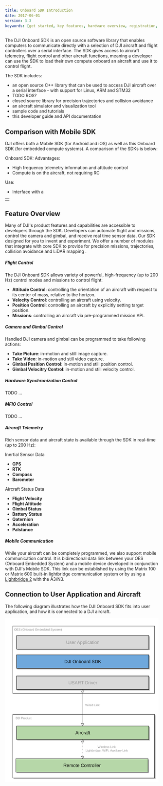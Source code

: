 ```yaml
---
title: Onboard SDK Introduction
date: 2017-06-01
version: 3.3
keywords: [get started, key features, hardware overview, registration, enable flight controller API control, safety]
---
```


The DJI Onboard SDK is an open source software library that enables computers to communicate directly with a selection of DJI aircraft and flight controllers over a serial interface. The SDK gives access to aircraft telemetry, flight control and other aircraft functions, meaning a developer can use the SDK to load their own compute onboard an aircraft and use it to control flight. 

The SDK includes:

* an open source C++ library that can be used to access DJI aircraft over a serial interface - with support for Linux, ARM and STM32
* TODO ROS?
* closed source library for precision trajectories and collision avoidance
* an aircraft simulator and visualization tool
* sample code and tutorials
* this developer guide and API documentation

## Comparison with Mobile SDK

DJI offers both a Mobile SDK (for Android and iOS) as well as this Onboard SDK (for embedded compute systems). A comparison of the SDKs is below:

Onboard SDK: 
Advantages: 

* High frequency telemetry information and attitude control
* Compute is on the aircraft, not requiring RC

Use:

* Interface with a 


<html>
<table>
<tr>
<td></td>
</tr>
</table>
</html>

## Feature Overview

Many of DJI's product features and capabilities are accessible to developers through the SDK. Developers can automate flight and missions, control the camera and gimbal, and receive real time sensor data. Our SDK designed for you to invent and experiment. We offer a number of modules that integrate with core SDK to provide for precision missions, trajectories, collision avoidance and LiDAR mapping <link here>.

##### Flight Control

The DJI Onboard SDK allows variety of powerful, high-frequency (up to 200 Hz) control modes and missions to control flight:

* **Attitude Control**: controlling the orientation of an aircraft with respect to its center of mass, relative to the horizon. 
* **Velocity Control**: controlling an aircraft using velocity.
* **Position Control**: controlling an aircraft by explicitly setting target position.
* **Missions**: controlling an aircraft via pre-programmed mission API.

##### Camera and Gimbal Control

Handled DJI camera and gimbal can be programmed to take following actions:

* **Take Picture**: in-motion and still image capture.
* **Take Video**: in-motion and still video capture.
* **Gimbal Position Control**: in-motion and still position control.
* **Gimbal Velocitry Control**: in-motion and still velocity control.

##### Hardware Synchronization Control

TODO ...

##### MFIO Control

TODO ...

##### Aircraft Telemetry

Rich sensor data and aircraft state is available through the SDK in real-time (up to 200 Hz):

Inertial Sensor Data

* **GPS**<br> 
* **RTK**<br>
* **Compass**<br>
* **Barometer**<br>

Aircraft Status Data

* **Flight Velocity**<br>
* **Flight Altitude**<br>
* **Gimbal Status**<br>
* **Battery Status**<br>
* **Qaternion**<br>
* **Acceleration**<br>
* **Palstance**<br>

##### Mobile Communication

While your aircraft can be completely programmed, we also support mobile communication control. It is bidirectional data link between your OES (Onboard Embedded System) and a mobile device developed in conjunction with DJI's Mobile SDK. This link can be established by using the Matrix 100 or Matrix 600 built-in lightbridge communication system or by using a <a href="http://www.dji.com/product/lightbridge-2" target="_blank">Lightbridge 2</a> with the A3/N3.

## Connection to User Application and Aircraft

The following diagram illustrates how the DJI Onboard SDK fits into user application, and how it is connected to a DJI aircraft.

[![Software Architecture](../images/common/connection_to_application_and_product.png)](..images/common/connection_to_application_and_product.png)


